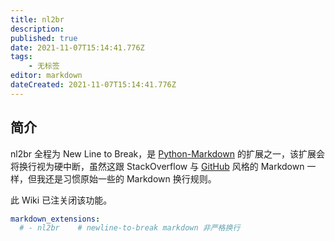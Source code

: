 ```yaml
---
title: nl2br
description: 
published: true
date: 2021-11-07T15:14:41.776Z
tags:
    - 无标签
editor: markdown
dateCreated: 2021-11-07T15:14:41.776Z
---
```


## 简介

nl2br 全程为 New Line to Break，是 [Python-Markdown](https://python-markdown.github.io/) 的扩展之一，该扩展会将换行视为硬中断，虽然这跟 StackOverflow 与 [GitHub](https://github.github.com/github-flavored-markdown/) 风格的 Markdown 一样，但我还是习惯原始一些的 Markdown 换行规则。

此 Wiki 已注关闭该功能。

```YAML
markdown_extensions: 
  # - nl2br    # newline-to-break markdown 非严格换行
```

